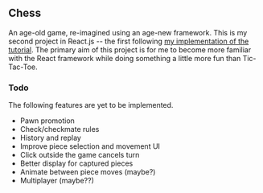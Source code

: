 ## Chess

An age-old game, re-imagined using an age-new framework. This is my second project in React.js -- the first following [my implementation of the tutorial](https://github.com/JakeOliger/TicTacToe-React). The primary aim of this project is for me to become more familiar with the React framework while doing something a little more fun than Tic-Tac-Toe.

### Todo

The following features are yet to be implemented.
* Pawn promotion
* Check/checkmate rules
* History and replay
* Improve piece selection and movement UI
* Click outside the game cancels turn
* Better display for captured pieces
* Animate between piece moves (maybe?)
* Multiplayer (maybe??)
